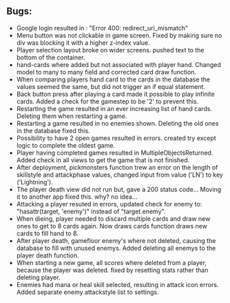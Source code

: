 ## Bugs:

- Google login resulted in : "Error 400: redirect_uri_mismatch"
- Menu button was not clickable in game screen. Fixed by making sure no div was blocking it with a higher z-index value.
- Player selection layout broke on wider screens. pushed text to the bottom of the container.
- hand-cards where added but not associated with player hand. Changed model to many to many field and corrected card draw function.
- When comparing players hand card to the cards in the database the values seemed the same, but did not trigger an if equal statement.
- Back button press after playing a card made it possible to play infinite cards. Added a check for the gamestep to be '2' to prevent this.
- Restarting the game resulted in an ever increasing list of hand cards. Deleting them when restarting a game.
- Restarting a game resulted in no enemies shown. Deleting the old ones in the database fixed this.
- Possibility to have 2 open games resulted in errors. created try except logic to complete the oldest game.
- Player having completed games resulted in MultipleObjectsReturned. Added check in all views to get the game that is not finished.
- After deployment, pickmonsters function trew an error on the length of skillstyle and attackphase values, changed input from value ('LN') to key ('Lightning').
- The player death view did not run but, gave a 200 status code... Moving it to another app fixed this. why? no idea...
- Attacking a player resuted in errors, updated check for enemy to: "hasattr(target, 'enemy')" instead of "target.enemy".
- When dieing, player needed to discard multiple cards and draw new ones to get to 8 cards again. Now draws cards function draws new cards to fill hand to 8.
- After player death, gamefloor enemy's where not deleted, causing the database to fill with unused enemys. Added deleting all enemys to the player death function.
- When starting a new game, all scores where deleted from a player, because the player was deleted. fixed by resetting stats rather than deleting player.
- Enemies had mana or heal skill selected, resulting in attack icon errors. Added separate enemy attackstyle list to settings.

